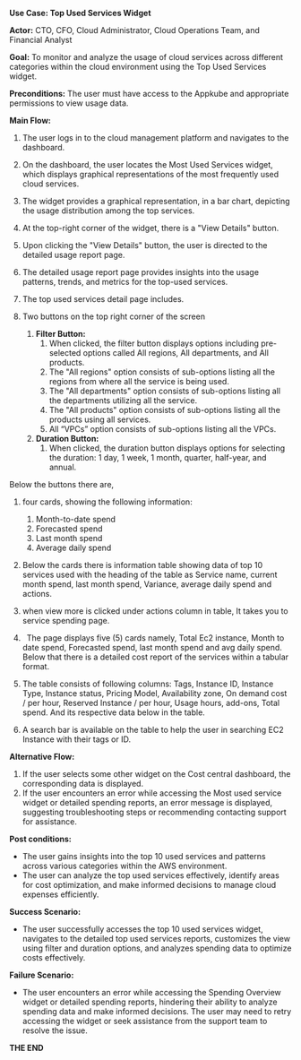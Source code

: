 **Use Case: Top Used Services Widget**

**Actor:** CTO, CFO, Cloud Administrator, Cloud Operations Team, and Financial Analyst

**Goal:** To monitor and analyze the usage of cloud services across different categories within the cloud environment using the Top Used Services widget.

**Preconditions:** The user must have access to the Appkube and appropriate permissions to view usage data.





**Main Flow:**

1. The user logs in to the cloud management platform and navigates to the dashboard.
1. On the dashboard, the user locates the Most Used Services widget, which displays graphical representations of the most frequently used cloud services.
1. The widget provides a graphical representation, in a bar chart, depicting the usage distribution among the top services.
1. At the top-right corner of the widget, there is a "View Details" button.
1. Upon clicking the "View Details" button, the user is directed to the detailed usage report page.
1. The detailed usage report page provides insights into the usage patterns, trends, and metrics for the top-used services.
1. The top used services detail page includes.





1. Two buttons on the top right corner of the screen
   1. **Filter Button:**
      1. When clicked, the filter button displays options including pre-selected options called All regions, All departments, and All products.
      1. The "All regions" option consists of sub-options listing all the regions from where all the service is being used.
      1. The "All departments" option consists of sub-options listing all the departments utilizing all the service.
      1. The "All products" option consists of sub-options listing all the products using all services.
      1. All “VPCs” option consists of sub-options listing all the VPCs.
   1. **Duration Button:**
      1. When clicked, the duration button displays options for selecting the duration: 1 day, 1 week, 1 month, quarter, half-year, and annual.

Below the buttons there are,

1. four cards, showing the following information:
   1. Month-to-date spend
   1. Forecasted spend
   1. Last month spend
   1. Average daily spend
1. Below the cards there is information table showing data of top 10 services used with the heading of the table as Service name, current month spend, last month spend, Variance, average daily spend and actions.
1. when view more is clicked under actions column in table, It takes you to service spending page.

  

1. ` `The page displays five (5) cards namely, Total Ec2 instance, Month to date spend, Forecasted spend, last month spend and avg daily spend. Below that there is a detailed cost report of the services within a tabular format.
1. The table consists of following columns: Tags, Instance ID, Instance Type, Instance status, Pricing Model, Availability zone, On demand cost / per hour, Reserved Instance / per hour, Usage hours, add-ons, Total spend. And its respective data below in the table.
1. A search bar is available on the table to help the user in searching EC2 Instance with their tags or ID.

**Alternative Flow:**

1. If the user selects some other widget on the Cost central dashboard, the corresponding data is displayed.
1. If the user encounters an error while accessing the Most used service widget or detailed spending reports, an error message is displayed, suggesting troubleshooting steps or recommending contacting support for assistance.

**Post conditions:**

- The user gains insights into the top 10 used services and patterns across various categories within the AWS environment.
- The user can analyze the top used services effectively, identify areas for cost optimization, and make informed decisions to manage cloud expenses efficiently.

**Success Scenario:**

- The user successfully accesses the top 10 used services widget, navigates to the detailed top used services reports, customizes the view using filter and duration options, and analyzes spending data to optimize costs effectively.

**Failure Scenario:**

- The user encounters an error while accessing the Spending Overview widget or detailed spending reports, hindering their ability to analyze spending data and make informed decisions. The user may need to retry accessing the widget or seek assistance from the support team to resolve the issue.

**THE END**
